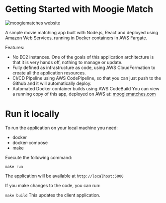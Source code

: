 # Getting Started with Moogie Match
![moogiematches website](https://s3.us-east-2.amazonaws.com/joshuabell.webiste/Screen+Shot+2021-05-02+at+8.12.30+PM.png)

A simple movie matching app built with Node.js, React and deployed using Amazon Web Services, running in Docker containers in AWS Fargate.

Features:

* No EC2 instances. One of the goals of this application architecture is that it is very hands off, nothing to manage or update.
* Fully defined as infrastructure as code, using AWS CloudFormation to create all the application resources.
* CI/CD Pipeline using AWS CodePipeline, so that you can just push to the Github and it will automatically deploy.
* Automated Docker container builds using AWS CodeBuild
You can view a running copy of this app, deployed on AWS at: [moogiematches.com](https://moogiematches.com)

# Run it locally
To run the application on your local machine you need:

* docker
* docker-compose
* make

Execute the following command:

`make run`

The application will be available at `http://localhost:5000`

If you make changes to the code, you can run:

`make build`
This updates the client application.
